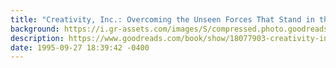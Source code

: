 ```yaml
---
title: "Creativity, Inc.: Overcoming the Unseen Forces That Stand in the Way of True Inspiration"
background: https://i.gr-assets.com/images/S/compressed.photo.goodreads.com/books/1400863577l/18077903._SY75_.jpg
description: https://www.goodreads.com/book/show/18077903-creativity-inc
date: 1995-09-27 18:39:42 -0400
---
```

